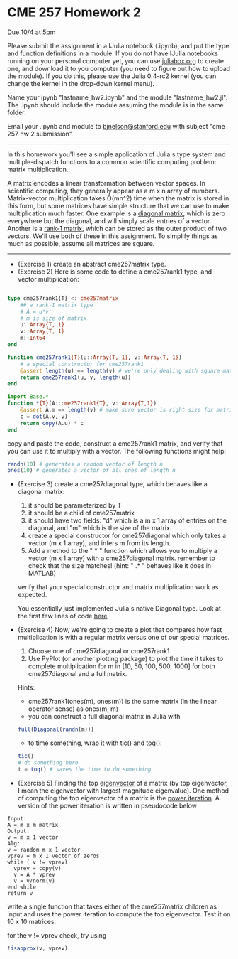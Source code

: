 # CME 257 Homework 2
Due 10/4 at 5pm

Please submit the assignment in a IJulia notebook (.ipynb), and put the type and function definitions in a module.  If you do not have IJulia notebooks running on your personal computer yet, you can use [juliabox.org](https://juliabox.org) to create one, and download it to you computer (you need to figure out how to upload the module).  If you do this, please use the Julia 0.4-rc2 kernel (you can change the kernel in the drop-down kernel menu).

Name your ipynb "lastname_hw2.ipynb" and the module "lastname_hw2.jl".  The .ipynb should include the module assuming the module is in the same folder.

Email your .ipynb and module to bjnelson@stanford.edu with subject "cme 257 hw 2 submission"

---

In this homework you'll see a simple application of Julia's type system and multiple-dispatch functions to a common scientific computing problem: matrix multiplication.  

A matrix encodes a linear transformation between vector spaces.  In scientific computing, they generally appear as a m x n array of numbers.  Matrix-vector multiplication takes O(mn^2) time when the matrix is stored in this form, but some matrices have simple structure that we can use to make multiplication much faster.  One example is a [diagonal matrix](https://en.wikipedia.org/wiki/Diagonal_matrix), which is zero everywhere but the diagonal, and will simply scale entries of a vector. Another is a [rank-1 matrix](https://en.wikipedia.org/wiki/Rank_(linear_algebra)), which can be stored as the outer product of two vectors.  We'll use both of these in this assignment.  To simplify things as much as possible, assume all matrices are square.

---

* (Exercise 1) create an abstract cme257matrix type.
* (Exercise 2) Here is some code to define a cme257rank1 type, and vector multiplication:

```julia

type cme257rank1{T} <: cme257matrix
    ## a rank-1 matrix type
    # A = u*v'
    # m is size of matrix
    u::Array{T, 1}
    v::Array{T, 1}
    m::Int64
end

function cme257rank1{T}(u::Array{T, 1}, v::Array{T, 1})
    # a special constructor for cme257rank1
    @assert length(u) == length(v) # we're only dealing with square matrices
    return cme257rank1(u, v, length(u))
end

import Base.*
function *{T}(A::cme257rank1{T}, v::Array{T,1})
    @assert A.m == length(v) # make sure vector is right size for matrix
    c = dot(A.v, v)
    return copy(A.u) * c
end
```
copy and paste the code, construct a cme257rank1 matrix, and verify that you can use it to multiply with a vector.  The following functions might help:

~~~julia
randn(10) # generates a random vector of length n
ones(10) # generates a vector of all ones of length n
~~~

* (Exercise 3) create a cme257diagonal type, which behaves like a diagonal matrix:
  1. it should be parameterized by T
  2. it should be a child of cme257matrix
  3. it should have two fields: "d" which is a m x 1 array of entries on the diagonal, and "m" which is the size of the matrix.
  4. create a special constructor for cme257diagonal which only takes a vector (m x 1 array), and infers m from its length.
  5. Add a method to the " \* " function which allows you to multiply a vector (m x 1 array) with a cme257diagonal matrix.  remember to check that the size matches! (hint: " .* " behaves like it does in MATLAB)

  verify that your special constructor and matrix multiplication work as expected.

  You essentially just implemented Julia's native Diagonal type.  Look at the first few lines of code [here](https://github.com/JuliaLang/julia/blob/master/base/linalg/diagonal.jl).

* (Exercise 4) Now, we're going to create a plot that compares how fast multiplication is with a regular matrix versus one of our special matrices.
  1. Choose one of cme257diagonal or cme257rank1
  2.  Use PyPlot (or another plotting package) to plot the time it takes to complete multiplication for m in [10, 50, 100, 500, 1000] for both cme257diagonal and a full matrix.

  Hints:
  * cme257rank1(ones(m), ones(m)) is the same matrix (in the linear operator sense) as ones(m, m)
  * you can construct a full diagonal matrix in Julia with
  ```julia
  full(Diagonal(randn(m)))
  ```

  * to time something, wrap it with tic() and toq():
  ```julia
  tic()
  # do something here
  t = toq() # saves the time to do something
  ```

* (Exercise 5) Finding the top [eigenvector](https://en.wikipedia.org/wiki/Eigenvalues_and_eigenvectors) of a matrix (by top eigenvector, I mean the eigenvector with largest magnitude eigenvalue).  One method of computing the top eigenvector of a matrix is the [power iteration](https://en.wikipedia.org/wiki/Power_iteration).  A version of the power iteration is written in pseudocode below

```
Input:
A = m x m matrix
Output:
v = m x 1 vector
Alg:
v = random m x 1 vector
vprev = m x 1 vector of zeros
while ( v != vprev)
  vprev = copy(v)
  v = A * vprev
  v = v/norm(v)
end while
return v
```

write a single function that takes either of the cme257matrix children as input and uses the power iteration to compute the top eigenvector.  Test it on 10 x 10 matrices.

for the v != vprev check, try using

```julia
!isapprox(v, vprev)
```
